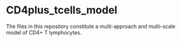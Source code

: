 # CD4plus_tcells_model
The files in this repository constitute a multi-approach and multi-scale model of CD4+ T lymphocytes.
